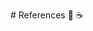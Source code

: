 <div class="typed">
<div class="type-container">
  <p class="typed-out lrg"># References 👾 ☕</p>
  </div>
</div>